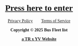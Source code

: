 <h1 align="center"><font face="Verdana"><a href="busfleets">Press here to enter</a></font></h1>


<p align="center"><font face="Verdana"><a
href="../privacy.htm">Privacy Policy</a> 
&nbsp;&nbsp;&nbsp;&nbsp;&nbsp;&nbsp; <a href="../tos.htm">Terms of Service</a></font></p>
</body>
</html>

<b><p align="center"><font face="Verdana">Copyright ©️ 2025 Bus Fleet list</font></b>
<b><p align="center"><font face="Verdana"><a href="https://sites.google.com/view/trxyvstudio/">a TR x YV Website</font></b>
